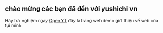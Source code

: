 ## chào mừng các bạn đã đến với yushichi vn
Hãy trải nghiệm ngay [Open YT](https://youtube.com/channel/UCi673mvMOES9yBOaGT4T_Vw) đây là trang web demo giới thiệu về web của tụi mình
